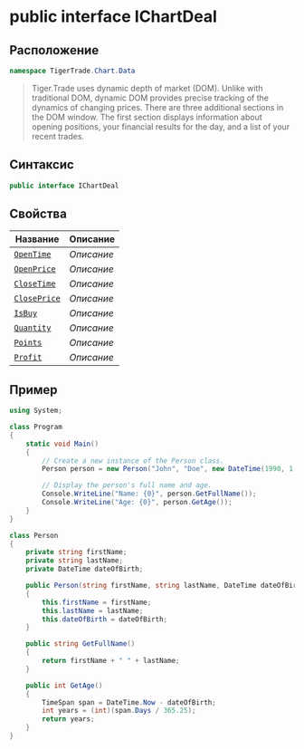 
# public interface IChartDeal
## Расположение
```csharp
namespace TigerTrade.Chart.Data
```



> Tiger.Trade uses dynamic depth of market (DOM). Unlike with traditional DOM, dynamic DOM provides precise tracking of the dynamics of changing prices. There are three additional sections in the DOM window. The first section displays information about opening positions, your financial results for the day, and a list of your recent trades.

## Синтаксис
```csharp
public interface IChartDeal
```


## Свойства
| Название | Описание |
| --- | --- |
| [`OpenTime`](./IChartDeal.cs/Свойства/OpenTime.md) | *Описание* |
| [`OpenPrice`](./IChartDeal.cs/Свойства/OpenPrice.md) | *Описание* |
| [`CloseTime`](./IChartDeal.cs/Свойства/CloseTime.md) | *Описание* |
| [`ClosePrice`](./IChartDeal.cs/Свойства/ClosePrice.md) | *Описание* |
| [`IsBuy`](./IChartDeal.cs/Свойства/IsBuy.md) | *Описание* |
| [`Quantity`](./IChartDeal.cs/Свойства/Quantity.md) | *Описание* |
| [`Points`](./IChartDeal.cs/Свойства/Points.md) | *Описание* |
| [`Profit`](./IChartDeal.cs/Свойства/Profit.md) | *Описание* |


## Пример
```csharp
using System;

class Program
{
    static void Main()
    {
        // Create a new instance of the Person class.
        Person person = new Person("John", "Doe", new DateTime(1990, 1, 1));

        // Display the person's full name and age.
        Console.WriteLine("Name: {0}", person.GetFullName());
        Console.WriteLine("Age: {0}", person.GetAge());
    }
}

class Person
{
    private string firstName;
    private string lastName;
    private DateTime dateOfBirth;

    public Person(string firstName, string lastName, DateTime dateOfBirth)
    {
        this.firstName = firstName;
        this.lastName = lastName;
        this.dateOfBirth = dateOfBirth;
    }

    public string GetFullName()
    {
        return firstName + " " + lastName;
    }

    public int GetAge()
    {
        TimeSpan span = DateTime.Now - dateOfBirth;
        int years = (int)(span.Days / 365.25);
        return years;
    }
}
```

